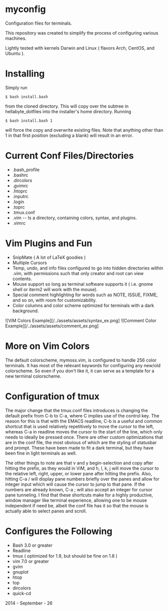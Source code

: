 myconfig
========

Configuration files for terminals.

This repository was created to simplify the process of configuring 
various machines.

Lightly tested with kernels Darwin and Linux 
( flavors Arch, CentOS, and Ubuntu ).

Installing 
==========

Simply run 

    $ bash install.bash

from the cloned directory. This will copy over the subtree in
hellabyte_dotfiles into the installer's home directory.
Running

    $ bash install.bash 1

will force the copy and overwrite existing files. 
Note that anything other than 1 in that first
position (excluding a blank) will result in an error.


Current Conf Files/Directories
==============================

* .bash\_profile  
* .bashrc  
* .dircolors  
* .gvimrc  
* .htoprc  
* .inputrc  
* .login  
* .toprc
* .tmux.conf  
* .vim -- Is a directory, containing colors, syntax, and plugins.
* .vimrc  

Vim Plugins and Fun
===================

* SnipMate ( A lot of LaTeX goodies )
* Multiple Cursors
* Temp, undo, and info files configured to go into hidden directories
  within .vim, with permissions such that only creator and root can 
  view contents.
* Mouse support so long as terminal software supports it ( i.e. gnome
  shell or iterm2 will work with the mouse).
* Special comment highlighting for words such as NOTE, ISSUE, FIXME, and 
  so on, with room for customizability.
* Color columns and color scheme optimized for terminals with a dark 
  background.

![ViM Colors Example][/../assets/assets/syntax_ex.png]
![Comment Color Example][/../assets/assets/comment_ex.png]

More on Vim Colors
==================

The default colorscheme, mymoss.vim, is configured to handle 256 color
  terminals. 
It has most of the relevant keywords for configuring any new/old 
  colorscheme.
So even if you don't like it, it can serve as a template for a new
  terminal colorscheme.

Configuration of tmux
=====================

The major change that the tmux.conf files introduces is changing the 
  default prefix from C-b to C-a, where C implies use of the control 
  key.
The reason for this is that with the EMACS readline, C-b is a useful
  and common shortcut that is used relatively repetitively to move the
  cursor to the left,
  whereas C-a in readline moves the cursor to the start of the line,
  which only needs to ideally be pressed once.
There are other custom optimizations that are in the conf file, 
  the most obvious of which are the styling of statusbar and prompt.
These have been made to fit a dark terminal, but they have been fine 
  in light terminals as well.

The other things to note are that v and y begin-selection and copy
  after hitting the prefix, as they would in ViM,
  and h, l, k, j will move the cursor to the relative 
  left, right, upper, or lower pane after hitting the prefix.
Also, hitting C-a / will display pane numbers briefly over the panes 
  and allow for integer input which will cause the cursor to jump to 
  that pane.
If the numbers are already known, C-a ; will also accept an integer
  for cursor pane tunneling.
I find that these shortcuts make for a highly productive, window manager
  like terminal experience, allowing one to be mouse independent if need
  be, albeit the conf file has it so that the mouse is actually able to
  select panes and scroll.

Configures the Following
========================

* Bash 3.0 or greater  
* Readline  
* tmux ( optimized for 1.9, but should be fine on 1.8 )
* vim 7.0 or greater
* gvim
* gnuplot
* htop
* top
* dircolors  
* quick-cd  

2014 - September - 26

